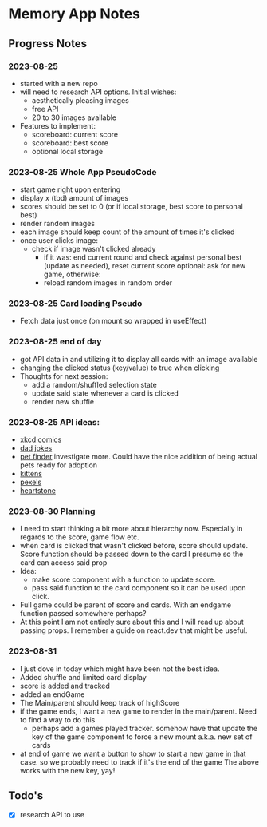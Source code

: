 # Memory App Notes

## Progress Notes

### 2023-08-25
- started with a new repo
- will need to research API options. Initial wishes:
  - aesthetically pleasing images
  - free API
  - 20 to 30 images available
- Features to implement:
  - scoreboard: current score
  - scoreboard: best score
  - optional local storage

### 2023-08-25 Whole App PseudoCode
- start game right upon entering
- display x (tbd) amount of images
- scores should be set to 0 (or if local storage, best score to personal best)
- render random images
- each image should keep count of the amount of times it's clicked
- once user clicks image:
  - check if image wasn't clicked already
    - if it was: end current round and check against personal best (update as needed), reset current score
      optional: ask for new game, otherwise:
    - reload random images in random order

### 2023-08-25 Card loading Pseudo
- Fetch data just once (on mount so wrapped in useEffect)

### 2023-08-25 end of day
- got API data in and utilizing it to display all cards with an image available
- changing the clicked status (key/value) to true when clicking
- Thoughts for next session:
  - add a random/shuffled selection state
  - update said state whenever a card is clicked
  - render new shuffle

### 2023-08-25 API ideas:
- [xkcd comics](https://xkcd.com/json.html)
- [dad jokes](https://icanhazdadjoke.com/api)
- [pet finder](https://www.petfinder.com/developers/v2/docs/) investigate more. Could have the nice addition of being actual pets ready for adoption
- [kittens](https://placekitten.com/)
- [pexels](https://www.pexels.com/api)
- [heartstone](https://rapidapi.com/omgvamp/api/hearthstone)

### 2023-08-30 Planning
- I need to start thinking a bit more about hierarchy now. Especially in regards to the score, game flow etc.
- when card is clicked that wasn't clicked before, score should update. Score function should be passed down to the card I presume so the card can access said prop
- Idea:
  - make score component with a function to update score.
  - pass said function to the card component so it can be used upon click.
- Full game could be parent of score and cards. With an endgame function passed somewhere perhaps?
- At this point I am not entirely sure about this and I will read up about passing props. I remember a guide on react.dev that might be useful.

### 2023-08-31
- I just dove in today which might have been not the best idea.
- Added shuffle and limited card display
- score is added and tracked
- added an endGame
- The Main/parent should keep track of highScore
- if the game ends, I want a new game to render in the main/parent. Need to find a way to do this
  - perhaps add a games played tracker. somehow have that update the key of the game component to force a new mount a.k.a. new set of cards
- at end of game we want a button to show to start a new game in that case. so we probably need to track if it's the end of the game
The above works with the new key, yay!


## Todo's
- [x] research API to use
